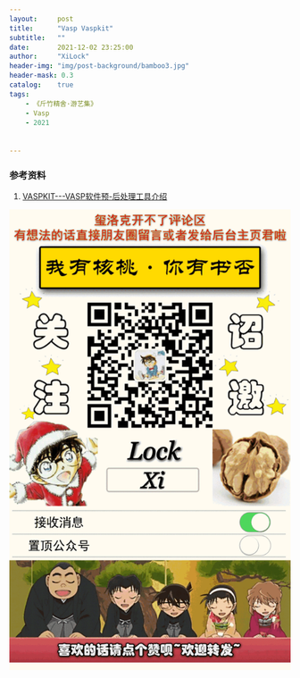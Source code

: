 ```yaml
---
layout:     post
title:      "Vasp Vaspkit"
subtitle:   ""
date:       2021-12-02 23:25:00
author:     "XiLock"
header-img: "img/post-background/bamboo3.jpg"
header-mask: 0.3
catalog:    true
tags:
    - 《斤竹精舍·游艺集》
    - Vasp
    - 2021


---
```




### 参考资料
1. [VASPKIT---VASP软件预-后处理工具介绍](https://tamaswells.github.io/VASPKIT_manual/manual0.73/vaspkit-manual-0.73.html)

![](/img/wc-tail.GIF)
